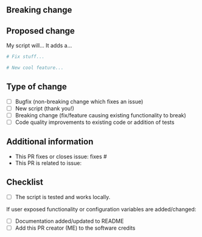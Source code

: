 <!--
  You are awesome!
  Thanks for contributing to our project, any help is greatly supported! 
  If your PR is merged we will add you to our software credits document (internal data/_credits.txt)
  This will only happen if you specify us adding you in the checklist below
  Please, DO NOT DELETE ANY TEXT from this template! (unless instructed).
-->
## Breaking change
<!--
  If your PR contains a breaking change for existing users, it is important
  to tell them what breaks, how to make it work again and why we did this.
  Note: Remove this section if this PR is NOT a breaking change.
-->


## Proposed change
<!-- 
  Describe the big picture of your changes here to communicate to the
  maintainers why we should accept this pull request. If it fixes a bug
  or adds a script, be sure to show the script source in a code block
-->
My script will... It adds a...

```python
# Fix stuff...

# New cool feature...
```

## Type of change
<!--
  What type of change does your PR introduce to MPRUN scripts? Check as many as 
  you need.
-->

- [ ] Bugfix (non-breaking change which fixes an issue)
- [ ] New script (thank you!)
- [ ] Breaking change (fix/feature causing existing functionality to break)
- [ ] Code quality improvements to existing code or addition of tests

## Additional information
<!--
  Please be sure to fill out additional details, if applicable.
  Note: Remove this section if this PR is NOT related to any issues
-->

- This PR fixes or closes issue: fixes #
- This PR is related to issue: 

## Checklist
<!--
  Put an `x` in the boxes that apply. You can also fill these out after
  creating the PR. If you're unsure about any of them, don't hesitate to ask.
  We're here to help! This is simply a reminder of what we are going to look
  for before merging your code.
-->

- [ ] The script is tested and works locally.

If user exposed functionality or configuration variables are added/changed:

- [ ] Documentation added/updated to README
- [ ] Add this PR creator (ME) to the software credits 
